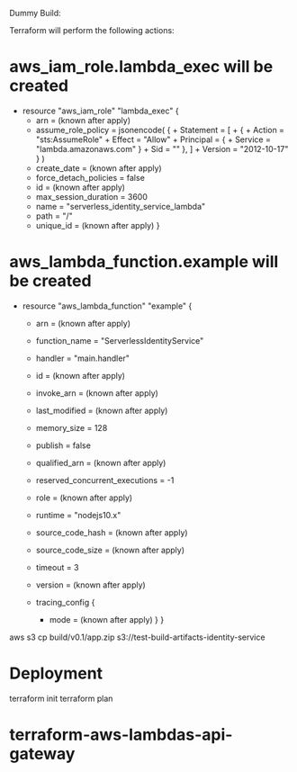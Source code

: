 Dummy Build:


Terraform will perform the following actions:

  # aws_iam_role.lambda_exec will be created
  + resource "aws_iam_role" "lambda_exec" {
      + arn                   = (known after apply)
      + assume_role_policy    = jsonencode(
            {
              + Statement = [
                  + {
                      + Action    = "sts:AssumeRole"
                      + Effect    = "Allow"
                      + Principal = {
                          + Service = "lambda.amazonaws.com"
                        }
                      + Sid       = ""
                    },
                ]
              + Version   = "2012-10-17"
            }
        )
      + create_date           = (known after apply)
      + force_detach_policies = false
      + id                    = (known after apply)
      + max_session_duration  = 3600
      + name                  = "serverless_identity_service_lambda"
      + path                  = "/"
      + unique_id             = (known after apply)
    }

  # aws_lambda_function.example will be created
  + resource "aws_lambda_function" "example" {
      + arn                            = (known after apply)
      + function_name                  = "ServerlessIdentityService"
      + handler                        = "main.handler"
      + id                             = (known after apply)
      + invoke_arn                     = (known after apply)
      + last_modified                  = (known after apply)
      + memory_size                    = 128
      + publish                        = false
      + qualified_arn                  = (known after apply)
      + reserved_concurrent_executions = -1
      + role                           = (known after apply)
      + runtime                        = "nodejs10.x"
      + source_code_hash               = (known after apply)
      + source_code_size               = (known after apply)
      + timeout                        = 3
      + version                        = (known after apply)

      + tracing_config {
          + mode = (known after apply)
        }
    }




aws s3 cp build/v0.1/app.zip s3://test-build-artifacts-identity-service

# Deployment
terraform init
terraform plan




# terraform-aws-lambdas-api-gateway
